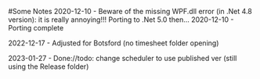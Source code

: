 #Some Notes
2020-12-10 - Beware of the missing WPF.dll error (in .Net 4.8 version): it is really annoying!!! Porting to .Net 5.0 then...
2020-12-10 - Porting complete

2022-12-17 - Adjusted for Botsford (no timesheet folder opening)

2023-01-27 - Done://todo: change scheduler to use published ver (still using the Release folder)

